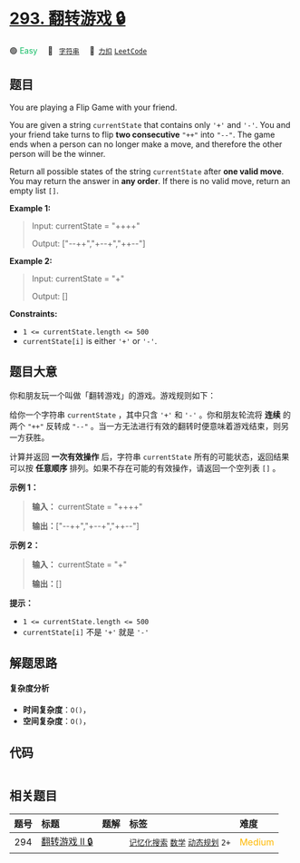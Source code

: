 # [293. 翻转游戏 🔒](https://2xiao.github.io/leetcode-js/problem/0293.html)

🟢 <font color=#15bd66>Easy</font>&emsp; 🔖&ensp; [`字符串`](/tag/string.md)&emsp; 🔗&ensp;[`力扣`](https://leetcode.cn/problems/flip-game) [`LeetCode`](https://leetcode.com/problems/flip-game)

## 题目

You are playing a Flip Game with your friend.

You are given a string `currentState` that contains only `'+'` and `'-'`. You
and your friend take turns to flip **two consecutive** `"++"` into `"--"`. The
game ends when a person can no longer make a move, and therefore the other
person will be the winner.

Return all possible states of the string `currentState` after **one valid
move**. You may return the answer in **any order**. If there is no valid move,
return an empty list `[]`.



**Example 1:**

> Input: currentState = "++++"
> 
> Output: ["--++","+--+","++--"]

**Example 2:**

> Input: currentState = "+"
> 
> Output: []

**Constraints:**

  * `1 <= currentState.length <= 500`
  * `currentState[i]` is either `'+'` or `'-'`.


## 题目大意

你和朋友玩一个叫做「翻转游戏」的游戏。游戏规则如下：

给你一个字符串 `currentState` ，其中只含 `'+'` 和 `'-'` 。你和朋友轮流将 **连续** 的两个 `"++"` 反转成
`"--"` 。当一方无法进行有效的翻转时便意味着游戏结束，则另一方获胜。

计算并返回 **一次有效操作** 后，字符串 `currentState` 所有的可能状态，返回结果可以按 **任意顺序**
排列。如果不存在可能的有效操作，请返回一个空列表 `[]` 。

**示例 1：**

> 
> 
> 
> 
> 
> **输入：** currentState = "++++"
> 
> **输出：**["--++","+--+","++--"]
> 
> 

**示例 2：**

> 
> 
> 
> 
> 
> **输入：** currentState = "+"
> 
> **输出：**[]
> 
> 

**提示：**

  * `1 <= currentState.length <= 500`
  * `currentState[i]` 不是 `'+'` 就是 `'-'`


## 解题思路

#### 复杂度分析

- **时间复杂度**：`O()`，
- **空间复杂度**：`O()`，

## 代码

```javascript

```

## 相关题目

<!-- prettier-ignore -->
| 题号 | 标题 | 题解 | 标签 | 难度 |
| :------: | :------ | :------: | :------ | :------ |
| 294 | [翻转游戏 II 🔒](https://leetcode.com/problems/flip-game-ii) |  |  [`记忆化搜索`](/tag/memoization.md) [`数学`](/tag/math.md) [`动态规划`](/tag/dynamic-programming.md) `2+` | <font color=#ffb800>Medium</font> |